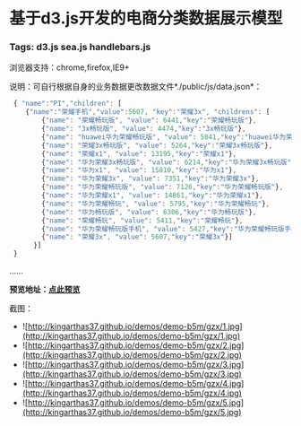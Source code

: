 基于d3.js开发的电商分类数据展示模型
=========================================

### Tags: d3.js  sea.js  handlebars.js 

浏览器支持：chrome,firefox,IE9+

说明：可自行根据自身的业务数据更改数据文件*./public/js/data.json*：

```js
 { "name":"PI","children": [
    {"name":"荣耀手机","value":5607, "key":"荣耀3x", "childrens": [
        {"name": "荣耀畅玩版", "value": 6441,"key":"荣耀畅玩版"},
        {"name": "3x畅玩版", "value": 4474,"key":"3x畅玩版"},
        {"name": "huawei华为荣耀畅玩版", "value": 5041,"key":"huawei华为荣耀畅玩版"},
        {"name": "荣耀3x畅玩版", "value": 5264,"key":"荣耀3x畅玩版"},
        {"name": "荣耀x1", "value": 13195,"key":"荣耀x1"},
        {"name": "华为荣耀3x畅玩版", "value": 6214,"key":"华为荣耀3x畅玩版"},
        {"name": "华为x1", "value": 15810,"key":"华为x1"},
        {"name": "华为荣耀3x", "value": 7351,"key":"华为荣耀3x"},
        {"name": "华为荣耀畅玩版", "value": 7126,"key":"华为荣耀畅玩版"},
        {"name": "华为荣耀x1", "value": 14861,"key":"华为荣耀x1"},
        {"name": "华为荣耀畅玩", "value": 5795,"key":"华为荣耀畅玩"},
        {"name": "华为畅玩版", "value": 6306,"key":"华为畅玩版"},
        {"name": "荣耀畅玩", "value": 5411,"key":"荣耀畅玩"},
        {"name": "华为荣耀畅玩版手机", "value": 5427,"key":"华为荣耀畅玩版手机"},
        {"name": "荣耀3x", "value": 5607,"key":"荣耀3x"}]
      }]
 }
```

......

__预览地址：[点此预览](http://kingarthas37.github.io/demos/demo-b5m/gzx/index.html)__

截图：
* ![http://kingarthas37.github.io/demos/demo-b5m/gzx/1.jpg](http://kingarthas37.github.io/demos/demo-b5m/gzx/1.jpg)
* ![http://kingarthas37.github.io/demos/demo-b5m/gzx/2.jpg](http://kingarthas37.github.io/demos/demo-b5m/gzx/2.jpg)
* ![http://kingarthas37.github.io/demos/demo-b5m/gzx/3.jpg](http://kingarthas37.github.io/demos/demo-b5m/gzx/3.jpg)
* ![http://kingarthas37.github.io/demos/demo-b5m/gzx/4.jpg](http://kingarthas37.github.io/demos/demo-b5m/gzx/4.jpg)
* ![http://kingarthas37.github.io/demos/demo-b5m/gzx/5.jpg](http://kingarthas37.github.io/demos/demo-b5m/gzx/5.jpg)
